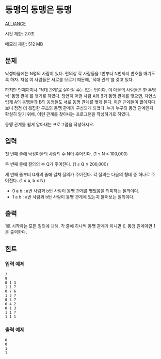 # 동맹의 동맹은 동맹

[ALLIANCE](https://koitp.org/problem/ALLIANCE/read/)

시간 제한: 2.0초

메모리 제한: 512 MB



## 문제

낙성마을에는 N명의 사람이 있다. 편의상 각 사람들을 1번부터 N번까지 번호를 매기도록 하자. 처음 이 사람들은 서로를 모르기 때문에, '적대 관계'를 갖고 있다. 

하지만 언제까지나 '적대 관계'로 살아갈 수는 없는 법이다. 이 마을의 사람들은 한 두명씩 '동맹 관계'를 맺기로 하였다. 당연히 어떤 사람 A와 B가 동맹 관계를 맺으면, 자연스럽게 A의 동맹들과 B의 동맹들도 서로 동맹 관계를 맺게 된다. 이런 관계들이 많아지다보니 점점 더 복잡한 구조의 동맹 관계가 구성되게 되었다. 누가 누구와 동맹 관계인지 확실히 알기 위해, 이런 관계를 찾아내는 프로그램을 작성하기로 하였다.

동맹 관계를 쉽게 알아내는 프로그램을 작성하시오.



## 입력

첫 번째 줄에 낙성마을의 사람의 수 N이 주어진다. (1 ≤ N ≤ 100,000)

두 번째 줄에 질의의 수 Q가 주어진다. (1 ≤ Q ≤ 200,000)

세 번째 줄부터 Q개의 줄에 걸쳐 질의가 주어진다.  각 질의는 다음의 형태 중 하나로 주어진다. (1 ≤ a, b ≤ N)

- 0 a b : a번 사람과 b번 사람이 동맹 관계를 맺었음을 의미하는 질의이다.
- 1 a b : a번 사람과 b번 사람이 동맹 관계에 있는지 물어보는 질의이다.



## 출력

1로 시작하는 모든 질의에 대해, 각 줄에 하나씩 동맹 관계가 아니면 0, 동맹 관계이면 1을 출력한다.



## 힌트

### 입력 예제

```
7
9
0 1 3
1 1 7
0 7 6
1 3 7
0 3 7
0 4 2
0 1 3
1 1 7
1 1 1
```

### 출력 예제

```
0
0
1
1
```
